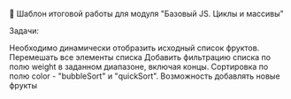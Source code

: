 🚀 Шаблон итоговой работы для модуля "Базовый JS. Циклы и массивы"


Задачи:

Необходимо динамически отобразить исходный список фруктов.
Перемешать все элементы списка
Добавить фильтрацию списка по полю weight в заданном диапазоне, включая концы.
Сортировка по полю color - "bubbleSort" и "quickSort".
Возможность добавлять новые фрукты